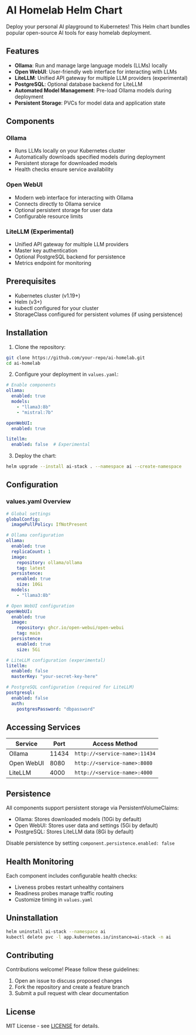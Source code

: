 # AI Homelab Helm Chart

Deploy your personal AI playground to Kubernetes! This Helm chart bundles popular open-source AI tools for easy homelab deployment.

## Features

- **Ollama**: Run and manage large language models (LLMs) locally
- **Open WebUI**: User-friendly web interface for interacting with LLMs
- **LiteLLM**: Unified API gateway for multiple LLM providers (experimental)
- **PostgreSQL**: Optional database backend for LiteLLM
- **Automated Model Management**: Pre-load Ollama models during deployment
- **Persistent Storage**: PVCs for model data and application state

## Components

### Ollama
- Runs LLMs locally on your Kubernetes cluster
- Automatically downloads specified models during deployment
- Persistent storage for downloaded models
- Health checks ensure service availability

### Open WebUI
- Modern web interface for interacting with Ollama
- Connects directly to Ollama service
- Optional persistent storage for user data
- Configurable resource limits

### LiteLLM (Experimental)
- Unified API gateway for multiple LLM providers
- Master key authentication
- Optional PostgreSQL backend for persistence
- Metrics endpoint for monitoring

## Prerequisites

- Kubernetes cluster (v1.19+)
- Helm (v3+)
- kubectl configured for your cluster
- StorageClass configured for persistent volumes (if using persistence)

## Installation

1. Clone the repository:
```bash
git clone https://github.com/your-repo/ai-homelab.git
cd ai-homelab
```

2. Configure your deployment in `values.yaml`:
```yaml
# Enable components
ollama:
  enabled: true
  models:
    - "llama3:8b"
    - "mistral:7b"

openWebUI:
  enabled: true

litellm:
  enabled: false  # Experimental
```

3. Deploy the chart:
```bash
helm upgrade --install ai-stack . --namespace ai --create-namespace
```

## Configuration

### values.yaml Overview
```yaml
# Global settings
globalConfig:
  imagePullPolicy: IfNotPresent

# Ollama configuration
ollama:
  enabled: true
  replicaCount: 1
  image:
    repository: ollama/ollama
    tag: latest
  persistence:
    enabled: true
    size: 10Gi
  models:
    - "llama3:8b"

# Open WebUI configuration
openWebUI:
  enabled: true
  image:
    repository: ghcr.io/open-webui/open-webui
    tag: main
  persistence:
    enabled: true
    size: 5Gi

# LiteLLM configuration (experimental)
litellm:
  enabled: false
  masterKey: "your-secret-key-here"

# PostgreSQL configuration (required for LiteLLM)
postgresql:
  enabled: false
  auth:
    postgresPassword: "dbpassword"
```

## Accessing Services

| Service    | Port  | Access Method                 |
|------------|-------|-------------------------------|
| Ollama     | 11434 | `http://<service-name>:11434` |
| Open WebUI | 8080  | `http://<service-name>:8080`  |
| LiteLLM    | 4000  | `http://<service-name>:4000`  |

## Persistence

All components support persistent storage via PersistentVolumeClaims:
- Ollama: Stores downloaded models (10Gi by default)
- Open WebUI: Stores user data and settings (5Gi by default)
- PostgreSQL: Stores LiteLLM data (8Gi by default)

Disable persistence by setting `component.persistence.enabled: false`

## Health Monitoring

Each component includes configurable health checks:
- Liveness probes restart unhealthy containers
- Readiness probes manage traffic routing
- Customize timing in `values.yaml`

## Uninstallation

```bash
helm uninstall ai-stack --namespace ai
kubectl delete pvc -l app.kubernetes.io/instance=ai-stack -n ai
```

## Contributing

Contributions welcome! Please follow these guidelines:
1. Open an issue to discuss proposed changes
2. Fork the repository and create a feature branch
3. Submit a pull request with clear documentation

## License

MIT License - see [LICENSE](LICENSE) for details.
